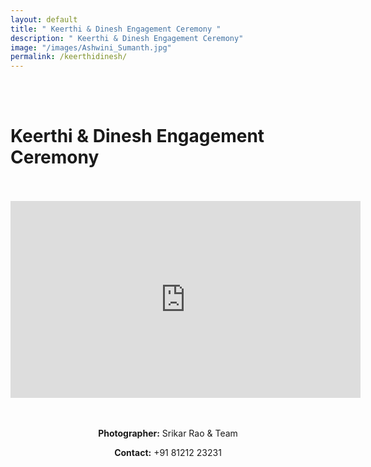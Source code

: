 ```yaml
---
layout: default
title: " Keerthi & Dinesh Engagement Ceremony "
description: " Keerthi & Dinesh Engagement Ceremony"
image: "/images/Ashwini_Sumanth.jpg"
permalink: /keerthidinesh/
---
```

<br>
<br>
<h1>Keerthi & Dinesh Engagement Ceremony</h1>
<br>
<br>
<div class="row">
<iframe width="560" height="315" src="https://www.youtube.com/embed/D0o0KKrUPsY" title="YouTube video player" frameborder="0" allow="accelerometer; autoplay; clipboard-write; encrypted-media; gyroscope; picture-in-picture" allowfullscreen></iframe>
</div>
<br>
<br>
<div  class="col-md-6" data-aos="fade-up" style="text-align:left; float:none;margin:auto;">
<p style="text-align:center"><b>Photographer:</b> Srikar Rao & Team</p>
<p style="text-align:center"><b>Contact:</b> +91 81212 23231</p>
<br>
</div>

